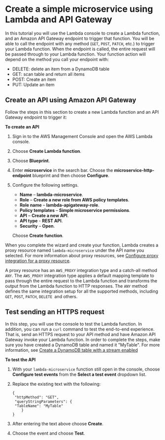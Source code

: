 # Create a simple microservice using Lambda and API Gateway<a name="services-apigateway-blueprint"></a>

In this tutorial you will use the Lambda console to create a Lambda function, and an Amazon API Gateway endpoint to trigger that function\. You will be able to call the endpoint with any method \(`GET`, `POST`, `PATCH`, etc\.\) to trigger your Lambda function\. When the endpoint is called, the entire request will be passed through to your Lambda function\. Your function action will depend on the method you call your endpoint with: 
+ DELETE: delete an item from a DynamoDB table
+ GET: scan table and return all items
+ POST: Create an item
+ PUT: Update an item

## Create an API using Amazon API Gateway<a name="services-apigateway-blueprint-create"></a>

Follow the steps in this section to create a new Lambda function and an API Gateway endpoint to trigger it:

**To create an API**

1. Sign in to the AWS Management Console and open the AWS Lambda console\.

1. Choose **Create Lambda function**\.

1. Choose **Blueprint**\.

1. Enter **microservice** in the search bar\. Choose the **microservice\-http\-endpoint** blueprint and then choose **Configure**\.

1. Configure the following settings\.
   + **Name** – **lambda\-microservice**\.
   + **Role** – **Create a new role from AWS policy templates**\.
   + **Role name** – **lambda\-apigateway\-role**\.
   + **Policy templates** – **Simple microservice permissions**\.
   + **API** – **Create a new API**\.
   + **API type** - **REST API**\.
   + **Security** – **Open**\.

   Choose **Create function**\.

When you complete the wizard and create your function, Lambda creates a proxy resource named `lambda-microservice` under the API name you selected\. For more information about proxy resources, see [Configure proxy integration for a proxy resource](https://docs.aws.amazon.com/apigateway/latest/developerguide/api-gateway-set-up-simple-proxy.html)\.

A proxy resource has an `AWS_PROXY` integration type and a catch\-all method `ANY`\. The `AWS_PROXY` integration type applies a default mapping template to pass through the entire request to the Lambda function and transforms the output from the Lambda function to HTTP responses\. The `ANY` method defines the same integration setup for all the supported methods, including `GET`, `POST`, `PATCH`, `DELETE `and others\. 

## Test sending an HTTPS request<a name="services-apigateway-blueprint-test"></a>

In this step, you will use the console to test the Lambda function\. In addition, you can run a `curl` command to test the end\-to\-end experience\. That is, send an HTTPS request to your API method and have Amazon API Gateway invoke your Lambda function\. In order to complete the steps, make sure you have created a DynamoDB table and named it "MyTable"\. For more information, see [Create a DynamoDB table with a stream enabled](with-ddb-example.md#with-ddb-create-buckets)

**To test the API**

1. With your `lambda-microservice` function still open in the console, choose **Configure test events** from the **Select a test event** dropdown list.

1. Replace the existing text with the following:

   ```
   {
   	"httpMethod": "GET",
   	"queryStringParameters": {
   	"TableName": "MyTable"
       }
   }
   ```

1. After entering the text above choose **Create**\.
1. Choose the event and choose **Test**\.
